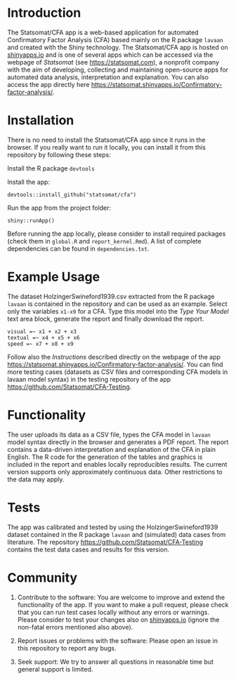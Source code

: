 
# Introduction
The Statsomat/CFA app is a web-based
application for automated Confirmatory Factor Analysis (CFA) based mainly on the R package `lavaan` and created with the Shiny
technology. The Statsomat/CFA app is hosted on [shinyapps.io](https://www.shinyapps.io/) and 
is one of several apps which can be accessed via the webpage of *Statsomat* (see https://statsomat.com), a nonprofit company with the aim of developing, 
collecting and maintaining open-source apps for automated data analysis, interpretation and explanation. You can also access the app directly here https://statsomat.shinyapps.io/Confirmatory-factor-analysis/. 


# Installation 
There is no need to install the Statsomat/CFA app since it runs in the browser. If you really want to run it locally, you can install it from this repository by following these steps:

Install the R package `devtools`

Install the app:  
```
devtools::install_github("statsomat/cfa")
```

Run the app from the project folder: 
```
shiny::runApp()
```

Before running the app locally, please consider to install required packages (check them in `global.R` and `report_kernel.Rmd`). A list of complete dependencies can be found in `dependencies.txt`. 


# Example Usage
The dataset HolzingerSwineford1939.csv extracted from the R package `lavaan` is contained in the repository and can be used as an example. Select only the variables `x1-x9` for a CFA. Type this model into the *Type Your Model* text area block, generate the report and finally download the report. 
```
visual =~ x1 + x2 + x3
textual =~ x4 + x5 + x6
speed =~ x7 + x8 + x9
```

Follow also the *Instructions* described directly on the webpage of the app https://statsomat.shinyapps.io/Confirmatory-factor-analysis/. You can find more testing cases (datasets as CSV files and corresponding CFA models in lavaan model syntax) in the testing repository of the app https://github.com/Statsomat/CFA-Testing. 


# Functionality
The user uploads its data as a CSV file, types the CFA model in `lavaan` model syntax directly in 
the browser and generates a PDF report. The report contains a data-driven interpretation and explanation of the 
CFA in plain English. The R code for the generation of the tables and graphics is included in the report and 
enables locally reproducibles results. The current version supports only approximately continuous data. Other restrictions to the data may apply. 


# Tests 
The app was calibrated and tested by using the HolzingerSwineford1939 dataset contained in the R package `lavaan`
and (simulated) data cases from literature. The repository https://github.com/Statsomat/CFA-Testing contains the test data cases and results for this version.   



# Community 
1) Contribute to the software:
You are welcome to improve and extend the functionality of the app. If you want to make a pull request, please check that you can run test cases locally without any errors or warnings. Please consider to test your changes also on [shinyapps.io](https://www.shinyapps.io/) (ignore the non-fatal errors mentioned also above). 

2) Report issues or problems with the software:
Please open an issue in this repository to report any bugs. 

3) Seek support:
We try to answer all questions in reasonable time  but general support is limited. 
